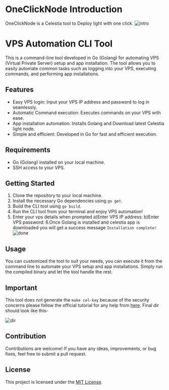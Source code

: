 # OneClickNode Introduction
OneClickNode is a Celestia tool to Deploy light with one click.
![intro](https://github.com/subhamgurjar/OneClickNode/assets/85839823/30f0a403-e6ff-4f01-99d7-0691bdf99cb3)


# VPS Automation CLI Tool

This is a command-line tool developed in Go (Golang) for automating VPS (Virtual Private Server) setup and app installation. The tool allows you to easily automate common tasks such as logging into your VPS, executing commands, and performing app installations.

## Features

- Easy VPS login: Input your VPS IP address and password to log in seamlessly.
- Automatic Command execution: Executes commands on your VPS with ease.
- App installation automation: Installs Golang and Download latest Celestia light node.
- Simple and efficient: Developed in Go for fast and efficient execution.

## Requirements

- Go (Golang) installed on your local machine.
- SSH access to your VPS.

## Getting Started

1. Clone the repository to your local machine.
2. Install the necessary Go dependencies using `go get`.
3. Build the CLI tool using `go build`.
4. Run the CLI tool from your terminal and enjoy VPS automation!
5. Enter your vps details when prompted 
   a)Enter VPS IP address: b)Enter VPS password:
6.Once Golang is installed and celestia app is downloaded you will get a success message `Installation complete!`
![done](https://github.com/subhamgurjar/OneClickNode/assets/85839823/3f095703-7ba9-48d3-823e-7e5c532b7a3d)

## Usage

You can customized the tool to suit your needs, you can execute it from the command line to automate your VPS setup and app installations. Simply run the compiled binary and let the tool handle the rest.

## Important
This tool does not generate the `make cel-key` because of the security concerns please follow the official tutorial for any help from [here](https://docs.celestia.org/nodes/celestia-node/).
Final dir should look like this-

![dir](https://github.com/subhamgurjar/OneClickNode/assets/85839823/83c61ab4-89eb-4045-b437-b6fc1c88b1db)


## Contribution

Contributions are welcome! If you have any ideas, improvements, or bug fixes, feel free to submit a pull request.

## License

This project is licensed under the [MIT License](LICENSE).

